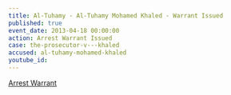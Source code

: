 ```yaml
---
title: Al-Tuhamy - Al-Tuhamy Mohamed Khaled - Warrant Issued
published: true
event_date: 2013-04-18 00:00:00
action: Arrest Warrant Issued
case: the-prosecutor-v---khaled
accused: al-tuhamy-mohamed-khaled
youtube_id:
---
```



[Arrest Warrant](https://www.icc-cpi.int/CourtRecords/CR2013_03122.pdf)